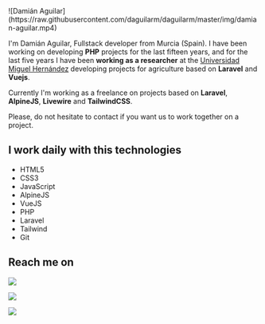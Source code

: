 <div style="margin-left: auto; margin-right: auto;">
    ![Damián Aguilar](https://raw.githubusercontent.com/daguilarm/daguilarm/master/img/damian-aguilar.mp4)
</div>

I'm Damián Aguilar, Fullstack developer from Murcia (Spain). I have been working on developing **PHP** projects for the last fifteen years, and for the last five years I have been **working as a researcher** at the [Universidad Miguel Hernández](https://umh.es) developing projects for agriculture based on **Laravel** and **Vuejs**.

Currently I'm working as a freelance on projects based on **Laravel**, **AlpineJS**, **Livewire** and **TailwindCSS**.

Please, do not hesitate to contact if you want us to work together on a project.

## I work daily with this technologies

+ HTML5
+ CSS3
+ JavaScript
+ AlpineJS
+ VueJS 
+ PHP 
+ Laravel 
+ Tailwind 
+ Git

## Reach me on

[<img src="https://img.shields.io/badge/linkedin-%230077B5.svg?&style=for-the-badge&logo=linkedin&logoColor=white" />](https://www.linkedin.com/in/damian-antonio-aguilar-morales-190606207/)

[<img src="https://img.shields.io/badge/twitter-%231DA1F2.svg?&style=for-the-badge&logo=twitter&logoColor=white" />](https://twitter.com/daguilarm)

[<img src="https://img.shields.io/badge/gmail-%23D14836.svg?&style=for-the-badge&logo=gmail&logoColor=white" />](mailto:damian.aguilarm@gmail.com)
